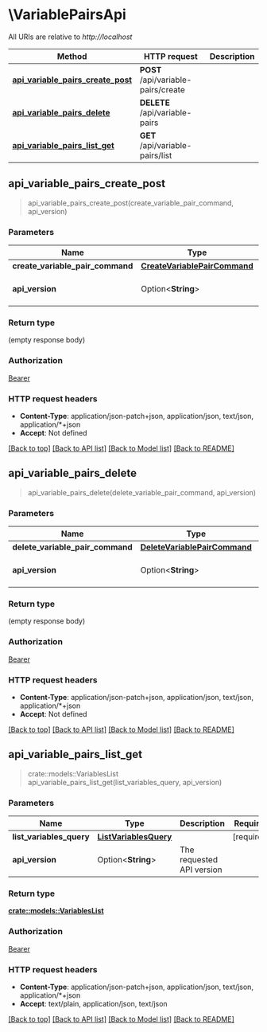 # \VariablePairsApi

All URIs are relative to *http://localhost*

Method | HTTP request | Description
------------- | ------------- | -------------
[**api_variable_pairs_create_post**](VariablePairsApi.md#api_variable_pairs_create_post) | **POST** /api/variable-pairs/create | 
[**api_variable_pairs_delete**](VariablePairsApi.md#api_variable_pairs_delete) | **DELETE** /api/variable-pairs | 
[**api_variable_pairs_list_get**](VariablePairsApi.md#api_variable_pairs_list_get) | **GET** /api/variable-pairs/list | 



## api_variable_pairs_create_post

> api_variable_pairs_create_post(create_variable_pair_command, api_version)


### Parameters


Name | Type | Description  | Required | Notes
------------- | ------------- | ------------- | ------------- | -------------
**create_variable_pair_command** | [**CreateVariablePairCommand**](CreateVariablePairCommand.md) |  | [required] |
**api_version** | Option<**String**> | The requested API version |  |[default to 1.0]

### Return type

 (empty response body)

### Authorization

[Bearer](../README.md#Bearer)

### HTTP request headers

- **Content-Type**: application/json-patch+json, application/json, text/json, application/*+json
- **Accept**: Not defined

[[Back to top]](#) [[Back to API list]](../README.md#documentation-for-api-endpoints) [[Back to Model list]](../README.md#documentation-for-models) [[Back to README]](../README.md)


## api_variable_pairs_delete

> api_variable_pairs_delete(delete_variable_pair_command, api_version)


### Parameters


Name | Type | Description  | Required | Notes
------------- | ------------- | ------------- | ------------- | -------------
**delete_variable_pair_command** | [**DeleteVariablePairCommand**](DeleteVariablePairCommand.md) |  | [required] |
**api_version** | Option<**String**> | The requested API version |  |[default to 1.0]

### Return type

 (empty response body)

### Authorization

[Bearer](../README.md#Bearer)

### HTTP request headers

- **Content-Type**: application/json-patch+json, application/json, text/json, application/*+json
- **Accept**: Not defined

[[Back to top]](#) [[Back to API list]](../README.md#documentation-for-api-endpoints) [[Back to Model list]](../README.md#documentation-for-models) [[Back to README]](../README.md)


## api_variable_pairs_list_get

> crate::models::VariablesList api_variable_pairs_list_get(list_variables_query, api_version)


### Parameters


Name | Type | Description  | Required | Notes
------------- | ------------- | ------------- | ------------- | -------------
**list_variables_query** | [**ListVariablesQuery**](ListVariablesQuery.md) |  | [required] |
**api_version** | Option<**String**> | The requested API version |  |[default to 1.0]

### Return type

[**crate::models::VariablesList**](VariablesList.md)

### Authorization

[Bearer](../README.md#Bearer)

### HTTP request headers

- **Content-Type**: application/json-patch+json, application/json, text/json, application/*+json
- **Accept**: text/plain, application/json, text/json

[[Back to top]](#) [[Back to API list]](../README.md#documentation-for-api-endpoints) [[Back to Model list]](../README.md#documentation-for-models) [[Back to README]](../README.md)

